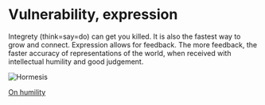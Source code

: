 # Vulnerability, expression

Integrety (think=say=do) can get you killed. It is also the fastest way to grow and connect. Expression allows for feedback. The more feedback, the faster accuracy of representations of the world, when received with intellectual humility and good judgement.

![Hormesis](https://i1.wp.com/roguehealthandfitness.com/wp-content/uploads/2017/02/hormesis-curve.jpg)

[On humility](humility)
